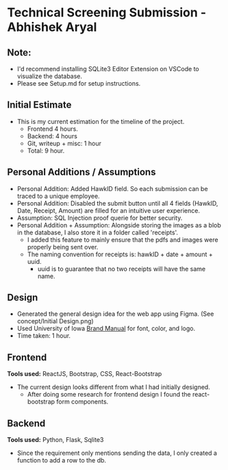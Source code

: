 # Technical Screening Submission - Abhishek Aryal

## Note:

- I'd recommend installing SQLite3 Editor Extension on VSCode to visualize the database.
- Please see Setup.md for setup instructions. 

## Initial Estimate

- This is my current estimation for the timeline of the project.
  - Frontend 4 hours.
  - Backend: 4 hours
  - Git, writeup + misc: 1 hour
  - Total: 9 hour.

## Personal Additions / Assumptions

- Personal Addition: Added HawkID field. So each submission can be traced to a unique employee.
- Personal Addition: Disabled the submit button until all 4 fields (HawkID, Date, Receipt, Amount) are filled for an intuitive user experience.
- Assumption: SQL Injection proof querie for better security.
- Personal Addition + Assumption: Alongside storing the images as a blob in the database, I also store it in a folder called 'receipts'.
  - I added this feature to mainly ensure that the pdfs and images were properly being sent over.
  - The naming convention for receipts is: hawkID + date + amount + uuid.
    - uuid is to guarantee that no two receipts will have the same name.

## Design

- Generated the general design idea for the web app using Figma. (See concept/Initial Design.png)
- Used University of Iowa [Brand Manual](https://brand.uiowa.edu/color) for font, color, and logo.
- Time taken: 1 hour.

## Frontend

**Tools used:** ReactJS, Bootstrap, CSS, React-Bootstrap

- The current design looks different from what I had initially designed.
  - After doing some research for frontend design I found the react-bootstrap form components.

## Backend

**Tools used:** Python, Flask, Sqlite3

- Since the requirement only mentions sending the data, I only created a function to add a row to the db.
